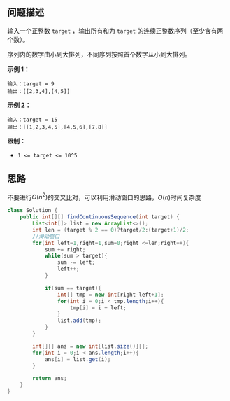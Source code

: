 ## 问题描述

输入一个正整数 `target` ，输出所有和为 `target` 的连续正整数序列（至少含有两个数）。

序列内的数字由小到大排列，不同序列按照首个数字从小到大排列。

 

**示例 1：**

```
输入：target = 9
输出：[[2,3,4],[4,5]]
```

**示例 2：**

```
输入：target = 15
输出：[[1,2,3,4,5],[4,5,6],[7,8]]
```

 

**限制：**

- `1 <= target <= 10^5`



## 思路

不要进行$O(n^2)$的交叉比对，可以利用滑动窗口的思路，$O(n)$时间复杂度

```java
class Solution {
    public int[][] findContinuousSequence(int target) {
        List<int[]> list = new ArrayList<>();
        int len = (target % 2 == 0)?target/2:(target+1)/2;
        //滑动窗口
        for(int left=1,right=1,sum=0;right <=len;right++){
            sum += right;
            while(sum > target){
                sum -= left;
                left++;
            }

            if(sum == target){
                int[] tmp = new int[right-left+1];
                for(int i = 0;i < tmp.length;i++){
                    tmp[i] = i + left;
                }
                list.add(tmp);
            }
        }

        int[][] ans = new int[list.size()][];
        for(int i = 0;i < ans.length;i++){
            ans[i] = list.get(i);
        }

        return ans;
    }
}
```

